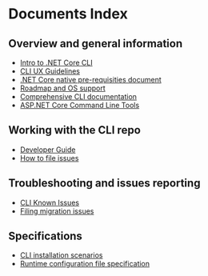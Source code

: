 Documents Index
===============

## Overview and general information

- [Intro to .NET Core CLI](general/intro-to-cli.md)
- [CLI UX Guidelines](general/cli-ux-guidelines.md)
- [.NET Core native pre-requisities document](https://github.com/dotnet/core/blob/main/Documentation/prereqs.md)
- [Roadmap and OS support](https://github.com/dotnet/core/blob/main/roadmap.md)
- [Comprehensive CLI documentation](https://docs.microsoft.com/en-us/dotnet/articles/core/preview3/tools/)
- [ASP.NET Core Command Line Tools](general/aspnetcore-tools.md)

## Working with the CLI repo

- [Developer Guide](project-docs/developer-guide.md)
- [How to file issues](project-docs/issue-filing-guide.md)

## Troubleshooting and issues reporting

- [CLI Known Issues](https://github.com/dotnet/core/blob/main/release-notes/2.0/2.0.0-known-issues.md)
- [Filing migration issues](migration-issues.md)

## Specifications

- [CLI installation scenarios](specs/cli-installation-scenarios.md)
- [Runtime configuration file specification](specs/runtime-configuration-file.md)

